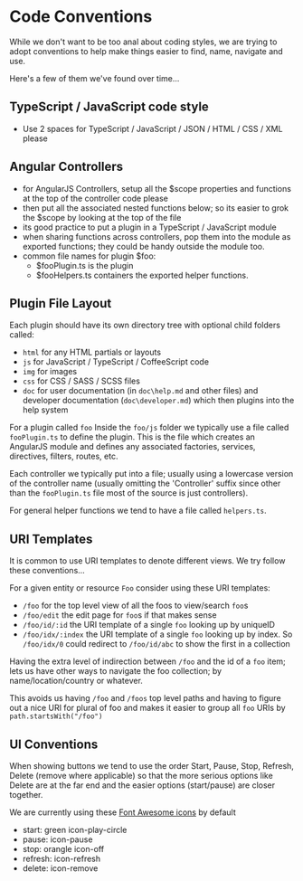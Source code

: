 # Code Conventions

While we don't want to be too anal about coding styles, we are trying to adopt conventions to help make things easier to find, name, navigate and use.

Here's a few of them we've found over time...

## TypeScript / JavaScript code style

* Use 2 spaces for TypeScript / JavaScript / JSON / HTML / CSS / XML please

## Angular Controllers

* for AngularJS Controllers, setup all the $scope properties and functions at the top of the controller code please
* then put all the associated nested functions below; so its easier to grok the $scope by looking at the top of the file
* its good practice to put a plugin in a TypeScript / JavaScript module
* when sharing functions across controllers, pop them into the module as exported functions; they could be handy outside the module too.
* common file names for plugin $foo:
  * $fooPlugin.ts is the plugin
  * $fooHelpers.ts containers the exported helper functions.

## Plugin File Layout

Each plugin should have its own directory tree with optional child folders called:

* `html` for any HTML partials or layouts
* `js` for JavaScript / TypeScript / CoffeeScript code
* `img` for images
* `css` for CSS / SASS / SCSS files
* `doc` for user documentation  (in `doc\help.md` and other files) and developer documentation (`doc\developer.md`) which then plugins into the help system

For a plugin called `foo` Inside the `foo/js` folder we typically use a file called `fooPlugin.ts` to define the plugin. This is the file which creates an AngularJS module and defines any associated factories, services, directives, filters, routes, etc.

Each controller we typically put into a file; usually using a lowercase version of the controller name (usually omitting the 'Controller' suffix since other than the `fooPlugin.ts` file most of the source is just controllers).

For general helper functions we tend to have a file called `helpers.ts`.

## URI Templates

It is common to use URI templates to denote different views. We try follow these conventions...

For a given entity or resource `Foo` consider using these URI templates:

  * `/foo` for the top level view of all the foos to view/search `foo`s
  * `/foo/edit` the edit page for `foo`s if that makes sense
  * `/foo/id/:id` the URI template of a single `foo` looking up by uniqueID
  * `/foo/idx/:index` the URI template of a single `foo` looking up by index. So `/foo/idx/0` could redirect to `/foo/id/abc` to show the first in a collection

Having the extra level of indirection between `/foo` and the id of a `foo` item; lets us have other ways to navigate the foo collection; by name/location/country or whatever.

This avoids us having `/foo` and `/foos` top level paths and having to figure out a nice URI for plural of foo and makes it easier to group all `foo` URIs by `path.startsWith("/foo")`

## UI Conventions

When showing buttons we tend to use the order Start, Pause, Stop, Refresh, Delete (remove where applicable) so that the more serious options like Delete are at the far end and the easier options (start/pause) are closer together.

We are currently using these [Font Awesome icons](http://fortawesome.github.io/Font-Awesome/) by default

  * start: green icon-play-circle
  * pause: icon-pause
  * stop: orangle icon-off
  * refresh: icon-refresh
  * delete: icon-remove

